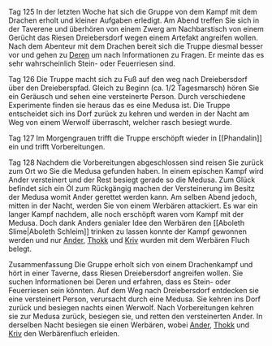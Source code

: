 Tag 125
In der letzten Woche hat sich die Gruppe von dem Kampf mit dem Drachen erholt und kleiner Aufgaben erledigt. Am Abend treffen Sie sich in der Taverene und überhören von einem Zwerg am Nachbarstisch von einem Gerücht das Riesen Dreiebersdorf wegen einem Artefakt angreifen wollen. Nach dem Abenteur mit dem Drachen bereit sich die Truppe diesmal besser vor und gehen zu [Deren](NPCs#Deren) um nach Informationen zu Fragen. Er meinte das es sehr wahrscheinlich Stein- oder Feuerriesen sind.

Tag 126
Die Truppe macht sich zu Fuß auf den weg nach Dreiebersdorf über den Dreieberspfad. Gleich zu Beginn (ca. 1/2 Tagesmarsch) hören Sie ein Geräusch und sehen eine versteinerte Person. Durch verschiedene Experimente finden sie heraus das es eine Medusa ist. Die Truppe entscheidet sich ins Dorf zurück zu kehren und werden in der Nacht am Weg von einem Werwolf überrascht, welcher rasch besiegt wurde.

Tag 127
Im Morgengrauen trifft die Truppe erschöpft wieder in [[Phandalin]] ein und trifft Vorbereitungen.

Tag 128
Nachdem die Vorbereitungen abgeschlossen sind reisen Sie zurück zum Ort wo Sie die Medusa gefunden haben. In einem epischen Kampf wird Ander versteinert und der Rest besiegt gerade so die Medusa. Zum Glück befindet sich ein Öl zum Rückgängig machen der Versteinerung im Besitz der Medusa womit Ander gerettet werden kann.
Am selben Abend jedoch, mitten in der Nacht, werden Sie von einem Werbären attackiert. Es war ein langer Kampf nachdem, alle noch erschöpft waren vom Kampf mit der Medusa. Doch dank Anders genialer Idee den Werbären den [[Aboleth Slime|Aboleth Schleim]] trinken zu lassen konnte der Kampf gewonnen werden und nur [Ander](Ander%20Thorngage.md), [Thokk](Thokk.md) und [Kriv](Kriv.md) wurden mit dem Werbären Fluch belegt.


Zusammenfassung 
Die Gruppe erholt sich von einem Drachenkampf und hört in einer Taverne, dass Riesen Dreiebersdorf angreifen wollen. Sie suchen Informationen bei Deren und erfahren, dass es Stein- oder Feuerriesen sein könnten.
Auf dem Weg nach Dreiebersdorf entdecken sie eine versteinert Person, verursacht durch eine Medusa. Sie kehren ins Dorf zurück und besiegen nachts einen Werwolf.
Nach Vorbereitungen kehren sie zur Medusa zurück, besiegen sie, und retten den versteinerten Ander. In derselben Nacht besiegen sie einen Werbären, wobei [Ander](Ander%20Thorngage.md), [Thokk](Thokk.md) und [Kriv](Kriv.md) den Werbärenfluch erleiden.